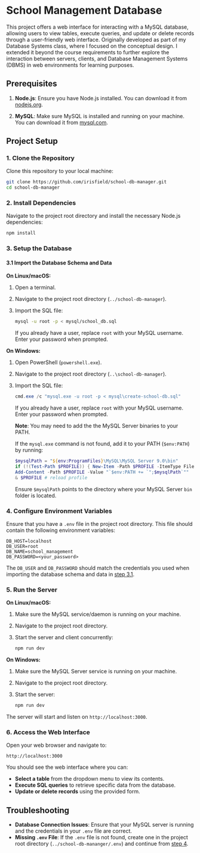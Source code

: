 # School Management Database

This project offers a web interface for interacting with a MySQL database,
allowing users to view tables, execute queries, and update or delete records
through a user-friendly web interface. Originally developed as part of my Database Systems class, where I focused on the conceptual design. I extended it beyond the course requirements to further explore the interaction between servers, clients, and Database Management Systems (DBMS) in web environments for learning purposes.

## Prerequisites

1. **Node.js**: Ensure you have Node.js installed. You can download it from
   [nodejs.org](https://nodejs.org/).

2. **MySQL**: Make sure MySQL is installed and running on your machine. You can
   download it from [mysql.com](https://dev.mysql.com/downloads/mysql/).

## Project Setup

### 1. Clone the Repository

Clone this repository to your local machine:

```zsh
git clone https://github.com/irisfield/school-db-manager.git
cd school-db-manager
```

### 2. Install Dependencies

Navigate to the project root directory and install the necessary Node.js
dependencies:

```zsh
npm install
```

### 3. Setup the Database<a id='3'></a>


#### 3.1 Import the Database Schema and Data<a id='3.1'></a>

**On Linux/macOS:**

1. Open a terminal.
2. Navigate to the project root directory (`../school-db-manager`).
3. Import the SQL file:

    ```zsh
    mysql -u root -p < mysql/school_db.sql
    ```

   If you already have a user, replace `root` with your MySQL username. Enter
   your password when prompted.

**On Windows:**

1. Open PowerShell (`powershell.exe`).
2. Navigate to the project root directory (`..\school-db-manager`).
3. Import the SQL file:

    ```powershell
    cmd.exe /c "mysql.exe -u root -p < mysql\create-school-db.sql"
    ```

   If you already have a user, replace `root` with your MySQL username. Enter
   your password when prompted.

   **Note**: You may need to add the the MySQL Server binaries to your PATH.

   If the `mysql.exe` command is not found, add it to your PATH (`$env:PATH`) by
   running:

   ```powershell
   $mysqlPath = "${env:ProgramFiles}\MySQL\MySQL Server 9.0\bin"
   if (!(Test-Path $PROFILE)) { New-Item -Path $PROFILE -ItemType File -Force | Out-Null }
   Add-Content -Path $PROFILE -Value "`$env:PATH += `";$mysqlPath`""
   & $PROFILE # reload profile
   ```

   Ensure `$mysqlPath` points to the directory where your MySQL Server `bin`
   folder is located.

### 4. Configure Environment Variables<a id='4'></a>

Ensure that you have a `.env` file in the project root directory. This file
should contain the following environment variables:

```
DB_HOST=localhost
DB_USER=root
DB_NAME=school_management
DB_PASSWORD=<your_password>
```

The `DB_USER` and `DB_PASSWORD` should match the credentials you used when
importing the database schema and data in [step 3.1](#3.1).

### 5. Run the Server

**On Linux/macOS:**

1. Make sure the MySQL service/daemon is running on your machine.
2. Navigate to the project root directory.
3. Start the server and client concurrently:

    ```zsh
    npm run dev
    ```

**On Windows:**

1. Make sure the MySQL Server service is running on your machine.
2. Navigate to the project root directory.
3. Start the server:

    ```zsh
    npm run dev
    ```

The server will start and listen on `http://localhost:3000`.

### 6. Access the Web Interface

Open your web browser and navigate to:

```
http://localhost:3000
```

You should see the web interface where you can:

- **Select a table** from the dropdown menu to view its contents.
- **Execute SQL queries** to retrieve specific data from the database.
- **Update or delete records** using the provided form.

## Troubleshooting

- **Database Connection Issues**: Ensure that your MySQL server is running and
  the credentials in your `.env` file are correct.
- **Missing `.env` File**: If the `.env` file is not found, create one in the
  project root directory (`../school-db-mananger/.env`) and continue from [step 4](#4).
